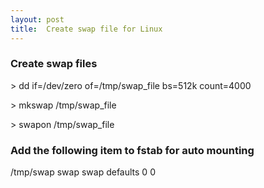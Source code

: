 ```yaml
---
layout: post
title:  Create swap file for Linux
---
```



### Create swap files

\> dd if=/dev/zero of=/tmp/swap_file bs=512k count=4000

\> mkswap /tmp/swap_file 

\> swapon /tmp/swap_file  

### Add the following item to fstab for auto mounting

/tmp/swap swap swap defaults 0 0
